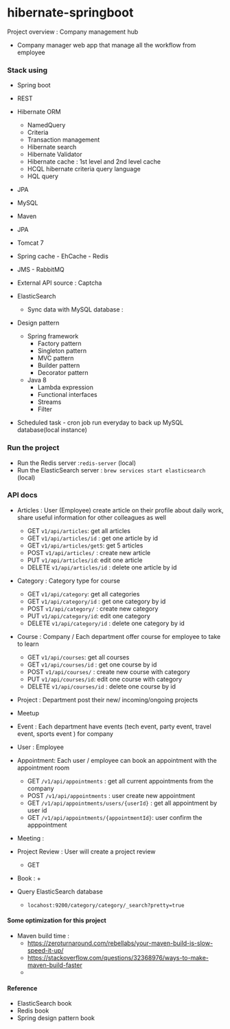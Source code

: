 # hibernate-springboot 
Project overview : Company management hub 
+ Company manager web app that manage all the workflow from employee  


### Stack using 
+ Spring boot 
+ REST
+ Hibernate ORM 
    + NamedQuery 
    + Criteria 
    + Transaction management 
    + Hibernate search 
    + Hibernate Validator 
    + Hibernate cache : 1st level and 2nd level cache 
    + HCQL hibernate criteria query language
    + HQL query 
+ JPA
+ MySQL 
+ Maven 
+ JPA
+ Tomcat 7 
+ Spring cache - EhCache - Redis
+ JMS - RabbitMQ
+ External API source : Captcha
+ ElasticSearch 
    + Sync data with MySQL database : 
+ Design pattern 
    + Spring framework 
        + Factory pattern 
        + Singleton pattern 
        + MVC pattern 
        + Builder pattern 
        + Decorator pattern 
    + Java 8 
        + Lambda expression 
        + Functional interfaces
        + Streams 
        + Filter 
       
+ Scheduled task - cron job run everyday to back up MySQL database(local instance)

### Run the project
+ Run the Redis server :`redis-server` (local)
+ Run the ElasticSearch server : `brew services start elasticsearch` (local)
 






### API docs 
+ Articles : User (Employee) create article on their profile about daily work, share useful information for other colleagues as well 
    + GET `v1/api/articles`: get all articles
    + GET `v1/api/articles/id` : get one article by id 
    + GET `v1/api/articles/get5`: get 5 articles 
    + POST `v1/api/articles/` : create new article
    + PUT `v1/api/articles/id`: edit one article
    + DELETE `v1/api/articles/id` : delete one article by id 
    
+ Category : Category type for course 
    + GET `v1/api/category`: get all categories
    + GET `v1/api/category/id` : get one category by id  
    + POST `v1/api/category/` : create new category
    + PUT `v1/api/category/id`: edit one category
    + DELETE `v1/api/category/id` : delete one category by id
    
+ Course : Company / Each department offer course for employee to take to learn 
    + GET `v1/api/courses`: get all courses
    + GET `v1/api/courses/id` : get one course by id  
    + POST `v1/api/courses/` : create new course with category 
    + PUT `v1/api/courses/id`: edit one course with category
    + DELETE `v1/api/courses/id` : delete one course by id
    
+ Project : Department post their new/ incoming/ongoing projects 

+ Meetup


+ Event : Each department have events (tech event, party event, travel event, sports event ) for company 


+ User : Employee 
    
+ Appointment: Each user / employee can book an appointment with the appointment room  
    + GET `/v1/api/appointments` : get all current appointments from the company 
    + POST `/v1/api/appointments` : user create new appointment 
    + GET `/v1/api/appointments/users/{userId}` : get all appointment by user id 
    + GET `/v1/api/appointments/{appointmentId}`: user confirm the apppointment
    
    
+ Meeting :

+ Project Review : User will create a project review 
    + GET 

+ Book : 
    +  
    
+ Query ElasticSearch database 
    + `locahost:9200/category/category/_search?pretty=true`    
    
#### Some optimization for this project
+ Maven build time : 
    + https://zeroturnaround.com/rebellabs/your-maven-build-is-slow-speed-it-up/
    + https://stackoverflow.com/questions/32368976/ways-to-make-maven-build-faster
    + 
    
    
    
    
    
    
    
    
    
    
    
    
    
    
    
    
#### Reference
+ ElasticSearch book 
+ Redis book
+ Spring design pattern book